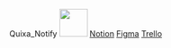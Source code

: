 Quixa_Notify
 <img src="https://upload.wikimedia.org/wikipedia/commons/4/45/Notion_app_logo.png" width="50" />
[Notion](https://www.notion.so/Projeto-Integrado-em-Engenharia-de-Software-II-a1b6e2ec926d44e8b7cb5fe0e5cb7c97)
[Figma](https://www.figma.com/file/MNvRWtCf34NJGfwR1BUrX2/Quixanotify?type=design&node-id=0-1&t=Aep81tTSfQ3mtzLv-0)
[Trello](https://trello.com/b/8r5T18bv/piesii-quixanotify)
